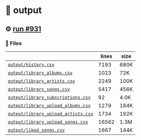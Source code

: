 # 📝  output 

## ⚙️ [run #931](https://github.com/jwenerd/ytm-dl/actions/runs/8649282680)

### 📁 Files

|                                                                         |lines|size|
|-------------------------------------------------------------------------|-----|----|
|[`output/history.csv` ](output/history.csv)                              |7193 |680K|
|[`output/library_albums.csv` ](output/library_albums.csv)                |1023 |72K |
|[`output/library_artists.csv` ](output/library_artists.csv)              |2249 |100K|
|[`output/library_songs.csv` ](output/library_songs.csv)                  |5417 |456K|
|[`output/library_subscriptions.csv` ](output/library_subscriptions.csv)  |92   |4.0K|
|[`output/library_upload_albums.csv` ](output/library_upload_albums.csv)  |1279 |184K|
|[`output/library_upload_artists.csv` ](output/library_upload_artists.csv)|1734 |192K|
|[`output/library_upload_songs.csv` ](output/library_upload_songs.csv)    |16562|1.3M|
|[`output/liked_songs.csv` ](output/liked_songs.csv)                      |1667 |144K|